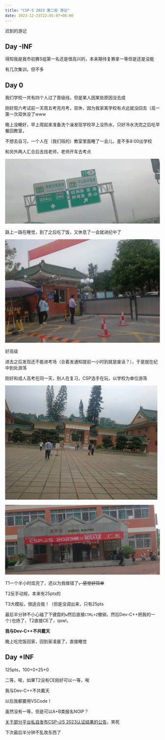 ```yaml
---
title: "CSP-S 2023 第二轮 游记"
date: 2023-12-23T22:05:07+08:00
---
```


迟到的游记

## Day -INF

得知我是我市初赛S组第一名还是很高兴的，本来期待复赛拿一等但是还是没能

有几次集训，但不多

## Day 0

我们学校一共有四个人过了晋级线，但是某人因某些原因没去成

刚好周六考试前一天周五考完月考，双休，因为我家离学校有点远就没回去（高一第一次双休没了www

晚上没睡好，早上爬起来准备洗个澡发现学校早上没热水，只好冷水洗完之后吃早餐回教室，

不想去自习，一个人在（我们班的）教室里面睡了一会儿，差不多8:00出学校

和另外两人汇合后去找老师，老师开车去考点

![路上](./pic1.webp)

路上一路在睡觉，到了之后吃了饭，又休息了一会就进纪中了

![纪中门口](./pic2.webp)

好高级

进去之后发现还不能进考场（合着发通知提前一小时到就是废话？），于是就在纪中到处游荡

刚好和成人高考在同一天，别人在复习，CSP选手在玩，以学校为单位游荡

![纪中](./pic3.webp)

![考点横幅](./pic4.webp)

T1一个半小时炫完了，还以为我做错了~~，感觉好简单~~

T2反手动规，本来有25pts的

T3大模拟，很适合我！（但是没调出来，只有25pts

最后半分钟不小心碰了下键盘的`w`然后直接`CTRL+Z`撤销，然后Dev-C++把我的一个`]`也扬了，T2直接CE了，qswl，

**我与Dev-C++不共戴天**

晚上吃完饭回家，回到家凌晨了，直接睡觉

## Day +INF

125pts，100+0+25+0

二等，唉，如果T2没有CE刚好可以一等，唉

我与Dev-C++不共戴天

以后我都要用VSCode！

虽然没有一等，但是可以A+B类报名NOIP？

[关于部分平台私自发布CSP-J/S 2023认证结果的公告](https://www.noi.cn/xw/2023-10-23/796608.shtml)，笑死

下次最后半分钟不乱改东西了
